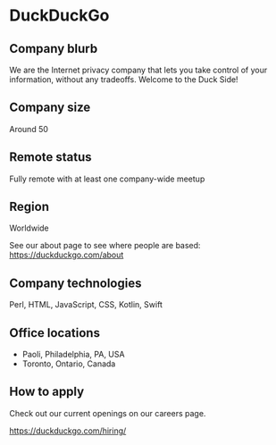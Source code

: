 # DuckDuckGo

## Company blurb

We are the Internet privacy company that lets you take control of your information, without any tradeoffs. Welcome to the Duck Side!

## Company size

Around 50

## Remote status

Fully remote with at least one company-wide meetup

## Region

Worldwide

See our about page to see where people are based: https://duckduckgo.com/about


## Company technologies

Perl, HTML, JavaScript, CSS, Kotlin, Swift

## Office locations

* Paoli, Philadelphia, PA, USA
* Toronto, Ontario, Canada

## How to apply

Check out our current openings on our careers page.

https://duckduckgo.com/hiring/

